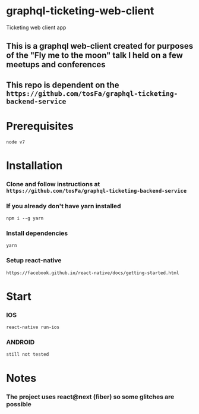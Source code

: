 # graphql-ticketing-web-client
Ticketing web client app

## This is a graphql web-client created for purposes of the "Fly me to the moon" talk I held on a few meetups and conferences
## This repo is dependent on the `https://github.com/tosFa/graphql-ticketing-backend-service` 

# Prerequisites
`node v7`

# Installation

### Clone and follow instructions at `https://github.com/tosFa/graphql-ticketing-backend-service`

### If you already don't have yarn installed
`npm i --g yarn`

### Install dependencies
`yarn`

### Setup react-native
`https://facebook.github.io/react-native/docs/getting-started.html`

# Start

### IOS
`react-native run-ios`

### ANDROID
`still not tested`

# Notes
### The project uses react@next (fiber) so some glitches are possible